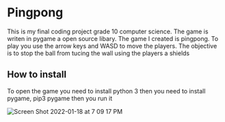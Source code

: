 # Pingpong
This is my final coding project grade 10 computer science. The game is writen in pygame a open source libary. The game I created is pingpong.
To play you use the arrow keys and WASD to move the players. The objective is to stop the ball from tucing the wall using the players a shields

## How to install
To open the game you need to install python 3 then you need to install pygame, pip3 pygame then you run it

![Screen Shot 2022-01-18 at 7 09 17 PM](https://user-images.githubusercontent.com/38661759/150039189-5263d1d1-d5da-4ab0-a65f-215ee7200f50.png)
